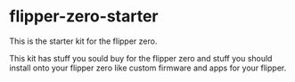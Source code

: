 # flipper-zero-starter
This is the starter kit for the flipper zero.



This kit has stuff you sould buy for the flipper zero and stuff you should install onto your flipper zero like custom firmware and apps for your flipper.
